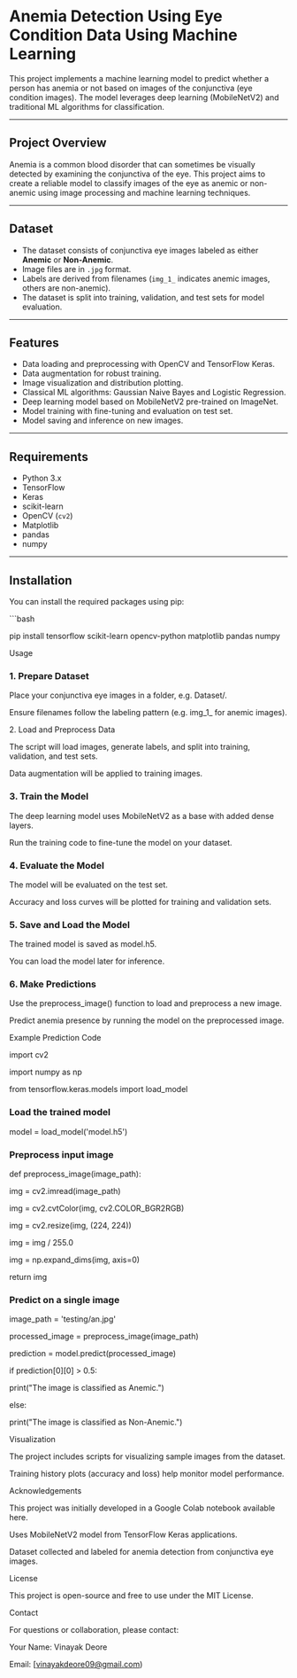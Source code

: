 # Anemia Detection Using Eye Condition Data Using Machine Learning

This project implements a machine learning model to predict whether a person has anemia or not based on images of the conjunctiva (eye condition images). The model leverages deep learning (MobileNetV2) and traditional ML algorithms for classification.

---

## Project Overview

Anemia is a common blood disorder that can sometimes be visually detected by examining the conjunctiva of the eye. This project aims to create a reliable model to classify images of the eye as anemic or non-anemic using image processing and machine learning techniques.

---

## Dataset

* The dataset consists of conjunctiva eye images labeled as either **Anemic** or **Non-Anemic**.
* Image files are in `.jpg` format.
* Labels are derived from filenames (`img_1_` indicates anemic images, others are non-anemic).
* The dataset is split into training, validation, and test sets for model evaluation.

---

## Features

* Data loading and preprocessing with OpenCV and TensorFlow Keras.
* Data augmentation for robust training.
* Image visualization and distribution plotting.
* Classical ML algorithms: Gaussian Naive Bayes and Logistic Regression.
* Deep learning model based on MobileNetV2 pre-trained on ImageNet.
* Model training with fine-tuning and evaluation on test set.
* Model saving and inference on new images.

---

## Requirements

* Python 3.x
* TensorFlow
* Keras
* scikit-learn
* OpenCV (`cv2`)
* Matplotlib
* pandas
* numpy

---

## Installation

You can install the required packages using pip:

\`\`\`bash

pip install tensorflow scikit-learn opencv-python matplotlib pandas numpy

Usage

### 1. Prepare Dataset

Place your conjunctiva eye images in a folder, e.g. Dataset/.

Ensure filenames follow the labeling pattern (e.g. img\_1\_ for anemic images).

2\. Load and Preprocess Data

The script will load images, generate labels, and split into training, validation, and test sets.

Data augmentation will be applied to training images.

### 3. Train the Model

The deep learning model uses MobileNetV2 as a base with added dense layers.

Run the training code to fine-tune the model on your dataset.

### 4. Evaluate the Model

The model will be evaluated on the test set.

Accuracy and loss curves will be plotted for training and validation sets.

### 5. Save and Load the Model

The trained model is saved as model.h5.

You can load the model later for inference.

### 6. Make Predictions

Use the preprocess\_image() function to load and preprocess a new image.

Predict anemia presence by running the model on the preprocessed image.

Example Prediction Code

import cv2

import numpy as np

from tensorflow\.keras.models import load\_model

### Load the trained model

model = load\_model('model.h5')

### Preprocess input image

def preprocess\_image(image\_path):

&#x20;   img = cv2.imread(image\_path)

&#x20;   img = cv2.cvtColor(img, cv2.COLOR\_BGR2RGB)

&#x20;   img = cv2.resize(img, (224, 224))

&#x20;   img = img / 255.0

&#x20;   img = np.expand\_dims(img, axis=0)

&#x20;   return img

### Predict on a single image

image\_path = 'testing/an.jpg'

processed\_image = preprocess\_image(image\_path)

prediction = model.predict(processed\_image)

if prediction\[0]\[0] > 0.5:

&#x20;   print("The image is classified as Anemic.")

else:

&#x20;   print("The image is classified as Non-Anemic.")

Visualization

The project includes scripts for visualizing sample images from the dataset.

Training history plots (accuracy and loss) help monitor model performance.

Acknowledgements

This project was initially developed in a Google Colab notebook available here.

Uses MobileNetV2 model from TensorFlow Keras applications.

Dataset collected and labeled for anemia detection from conjunctiva eye images.

License

This project is open-source and free to use under the MIT License.

Contact

For questions or collaboration, please contact:

Your Name: Vinayak Deore

Email: [vinayakdeore09@gmail.com)

